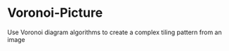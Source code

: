 # Voronoi-Picture
Use Voronoi diagram algorithms to create a complex tiling pattern from an image  
  
